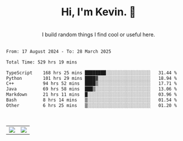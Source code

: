 <!--
**kevin-pek/kevin-pek** is a ✨ _special_ ✨ repository because its `README.md` (this file) appears on your GitHub profile.

Here are some ideas to get you started:

- 🔭 I’m currently working on ...
- 🌱 I’m currently learning ...
- 👯 I’m looking to collaborate on ...
- 🤔 I’m looking for help with ...
- 💬 Ask me about ...
- 📫 How to reach me: ...
- 😄 Pronouns: ...
- ⚡ Fun fact: ...
-->
<div align="center">
  <h1>Hi, I'm Kevin. 👋</h1>
  <br />
  I build random things I find cool or useful here.
</div>
<br />
<!--START_SECTION:waka-->

```txt
From: 17 August 2024 - To: 28 March 2025

Total Time: 529 hrs 19 mins

TypeScript    168 hrs 25 mins ████████░░░░░░░░░░░░░░░░░   31.44 %
Python        101 hrs 29 mins ████▓░░░░░░░░░░░░░░░░░░░░   18.94 %
C++           94 hrs 52 mins  ████▒░░░░░░░░░░░░░░░░░░░░   17.71 %
Java          69 hrs 58 mins  ███▒░░░░░░░░░░░░░░░░░░░░░   13.06 %
Markdown      21 hrs 11 mins  █░░░░░░░░░░░░░░░░░░░░░░░░   03.96 %
Bash          8 hrs 14 mins   ▒░░░░░░░░░░░░░░░░░░░░░░░░   01.54 %
Other         6 hrs 25 mins   ▒░░░░░░░░░░░░░░░░░░░░░░░░   01.20 %
```

<!--END_SECTION:waka-->
<br />
<table width="100%">
  <tr>
    <td align="left" width="50%">
      <img src="https://github-readme-stats-kevin-pek.vercel.app/api?username=kevin-pek&include_all_commits=true&count_private=true&theme=rose_pine" />
    </td>
    <td align="right" width="50%">
      <img src="https://github-readme-stats-kevin-pek.vercel.app/api/top-langs?username=kevin-pek&langs_count=10&hide_progress=true&theme=rose_pine" />
    </td>
  </tr>
</table>
